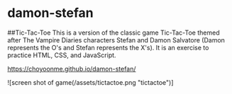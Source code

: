 # damon-stefan

##Tic-Tac-Toe
This is a version of the classic game Tic-Tac-Toe themed after The Vampire Diaries characters Stefan and Damon Salvatore (Damon represents the O's and Stefan represents the X's). It is an exercise to practice HTML, CSS, and JavaScript. 

https://choyoonme.github.io/damon-stefan/

![screen shot of game(/assets/tictactoe.png "tictactoe")]